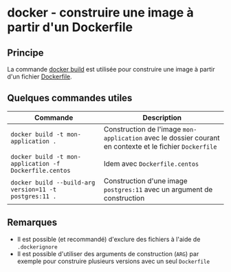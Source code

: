 # docker - construire une image à partir d'un Dockerfile

## Principe

La commande [docker build](https://docs.docker.com/engine/reference/commandline/build/) est utilisée pour construire une image à partir d'un fichier [Dockerfile](https://docs.docker.com/engine/reference/builder/).

## Quelques commandes utiles

| Commande                                               | Description                                                                                              |
| ------------------------------------------------------ | -------------------------------------------------------------------------------------------------------- |
| `docker build -t mon-application .`                    | Construction de l'image `mon-application` avec le dossier courant en contexte et le fichier `Dockerfile` |
| `docker build -t mon-application -f Dockerfile.centos` | Idem avec `Dockerfile.centos`                                                                            |
| `docker build --build-arg version=11 -t postgres:11 .` | Construction d'une image `postgres:11` avec un argument de construction                                  |

## Remarques

* Il est possible (et recommandé) d'exclure des fichiers à l'aide de `.dockerignore`
* Il est possible d'utiliser des arguments de construction (`ARG`) par exemple pour construire plusieurs versions avec un seul `Dockerfile`

